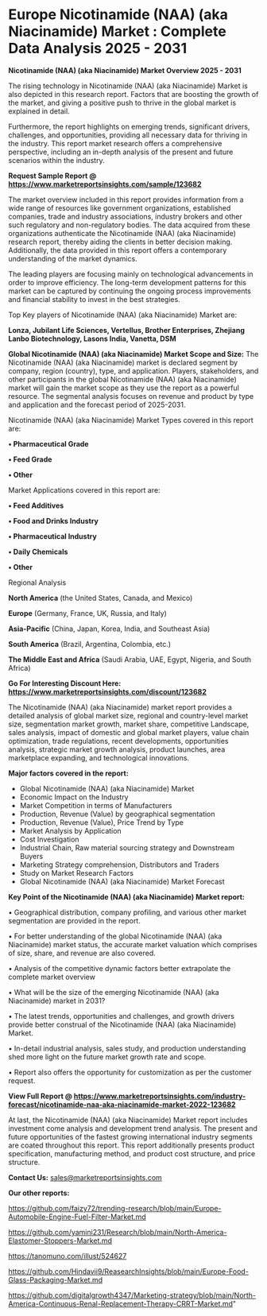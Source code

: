 # Europe Nicotinamide (NAA) (aka Niacinamide) Market : Complete Data Analysis 2025 - 2031

<Strong> Nicotinamide (NAA) (aka Niacinamide) Market Overview 2025 - 2031</strong>

The rising technology in Nicotinamide (NAA) (aka Niacinamide) Market is also depicted in this research report. Factors that are boosting the growth of the market, and giving a positive push to thrive in the global market is explained in detail.

Furthermore, the report highlights on emerging trends, significant drivers, challenges, and opportunities, providing all necessary data for thriving in the industry. This report market research offers a comprehensive perspective, including an in-depth analysis of the present and future scenarios within the industry.

<strong>Request Sample Report @ <a href=https://www.marketreportsinsights.com/sample/123682>https://www.marketreportsinsights.com/sample/123682</a></strong>

The market overview included in this report provides information from a wide range of resources like government organizations, established companies, trade and industry associations, industry brokers and other such regulatory and non-regulatory bodies. The data acquired from these organizations authenticate the Nicotinamide (NAA) (aka Niacinamide) research report, thereby aiding the clients in better decision making. Additionally, the data provided in this report offers a contemporary understanding of the market dynamics.

The leading players are focusing mainly on technological advancements in order to improve efficiency. The long-term development patterns for this market can be captured by continuing the ongoing process improvements and financial stability to invest in the best strategies.

Top Key players of Nicotinamide (NAA) (aka Niacinamide) Market are:

<strong>Lonza, Jubilant Life Sciences, Vertellus, Brother Enterprises, Zhejiang Lanbo Biotechnology, Lasons India, Vanetta, DSM</strong>

<strong><b>Global Nicotinamide (NAA) (aka Niacinamide) Market Scope and Size:</b></strong>
The Nicotinamide (NAA) (aka Niacinamide) market is declared segment by company, region (country), type, and application. Players, stakeholders, and other participants in the global Nicotinamide (NAA) (aka Niacinamide) market will gain the market scope as they use the report as a powerful resource. The segmental analysis focuses on revenue and product by type and application and the forecast period of 2025-2031.

Nicotinamide (NAA) (aka Niacinamide) Market Types covered in this report are:

<strong>• Pharmaceutical Grade

• Feed Grade

• Other</strong>

Market Applications covered in this report are:

<strong>• Feed Additives

• Food and Drinks Industry

• Pharmaceutical Industry

• Daily Chemicals

• Other</strong> 

Regional Analysis

<strong>North America</strong> (the United States, Canada, and Mexico)

<strong>Europe</strong> (Germany, France, UK, Russia, and Italy)

<strong>Asia-Pacific</strong> (China, Japan, Korea, India, and Southeast Asia)

<strong>South America</strong> (Brazil, Argentina, Colombia, etc.)

<strong>The Middle East and Africa</strong> (Saudi Arabia, UAE, Egypt, Nigeria, and South Africa)

<strong>Go For Interesting Discount Here: <a href=https://www.marketreportsinsights.com/discount/123682>https://www.marketreportsinsights.com/discount/123682</a></strong>

The Nicotinamide (NAA) (aka Niacinamide) market report provides a detailed analysis of global market size, regional and country-level market size, segmentation market growth, market share, competitive Landscape, sales analysis, impact of domestic and global market players, value chain optimization, trade regulations, recent developments, opportunities analysis, strategic market growth analysis, product launches, area marketplace expanding, and technological innovations.

<strong><b>Major factors covered in the report:</b></strong>
<ul>
  <li>Global Nicotinamide (NAA) (aka Niacinamide) Market </li>
  <li>Economic Impact on the Industry</li>
  <li>Market Competition in terms of Manufacturers</li>
  <li>Production, Revenue (Value) by geographical segmentation</li>
  <li>Production, Revenue (Value), Price Trend by Type</li>
  <li>Market Analysis by Application</li>
  <li>Cost Investigation</li>
  <li>Industrial Chain, Raw material sourcing strategy and Downstream Buyers</li>
  <li>Marketing Strategy comprehension, Distributors and Traders</li>
  <li>Study on Market Research Factors</li>
  <li>Global Nicotinamide (NAA) (aka Niacinamide) Market Forecast</li>
</ul>

<strong><b>Key Point of the Nicotinamide (NAA) (aka Niacinamide) Market report:</b></strong>

• Geographical distribution, company profiling, and various other market segmentation are provided in the report.

• For better understanding of the global Nicotinamide (NAA) (aka Niacinamide) market status, the accurate market valuation which comprises of size, share, and revenue are also covered.

• Analysis of the competitive dynamic factors better extrapolate the complete market overview

• What will be the size of the emerging Nicotinamide (NAA) (aka Niacinamide) market in 2031?

• The latest trends, opportunities and challenges, and growth drivers provide better construal of the Nicotinamide (NAA) (aka Niacinamide) Market.

• In-detail industrial analysis, sales study, and production understanding shed more light on the future market growth rate and scope.

• Report also offers the opportunity for customization as per the customer request.

<strong><b>View Full Report @ <a href=https://www.marketreportsinsights.com/industry-forecast/nicotinamide-naa-aka-niacinamide-market-2022-123682>https://www.marketreportsinsights.com/industry-forecast/nicotinamide-naa-aka-niacinamide-market-2022-123682</a></b></strong>


At last, the Nicotinamide (NAA) (aka Niacinamide) Market report includes investment come analysis and development trend analysis. The present and future opportunities of the fastest growing international industry segments are coated throughout this report. This report additionally presents product specification, manufacturing method, and product cost structure, and price structure.

<strong>Contact Us:</strong>
sales@marketreportsinsights.com

<strong>Our other reports:</strong>

<a href=https://github.com/faizy72/trending-research/blob/main/Europe-Automobile-Engine-Fuel-Filter-Market.md>https://github.com/faizy72/trending-research/blob/main/Europe-Automobile-Engine-Fuel-Filter-Market.md</a>

<a href=https://github.com/yamini231/Research/blob/main/North-America-Elastomer-Stoppers-Market.md>https://github.com/yamini231/Research/blob/main/North-America-Elastomer-Stoppers-Market.md</a>

<a href=https://tanomuno.com/illust/524627>https://tanomuno.com/illust/524627</a>

<a href=https://github.com/Hindavii9/ReasearchInsights/blob/main/Europe-Food-Glass-Packaging-Market.md>https://github.com/Hindavii9/ReasearchInsights/blob/main/Europe-Food-Glass-Packaging-Market.md</a>

<a href=https://github.com/digitalgrowth4347/Marketing-strategy/blob/main/North-America-Continuous-Renal-Replacement-Therapy-CRRT-Market.md>https://github.com/digitalgrowth4347/Marketing-strategy/blob/main/North-America-Continuous-Renal-Replacement-Therapy-CRRT-Market.md</a>"

